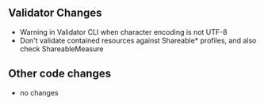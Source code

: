 ## Validator Changes

* Warning in Validator CLI when character encoding is not UTF-8
* Don't validate contained resources against Shareable* profiles, and also check ShareableMeasure

## Other code changes

* no changes
